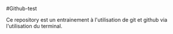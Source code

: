 #Github-test

Ce repository est un entrainement à l'utilisation de git et github via l'utilisation du terminal.
